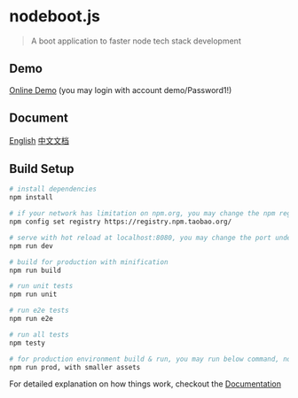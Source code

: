 # nodeboot.js

> A boot application to faster node tech stack development

## Demo
[Online Demo](http://notech.leezai.com/) (you may login with account demo/Password1!)

## Document
[English](https://notechsolution.github.io/)
[中文文档](http://www.jianshu.com/notebooks/8586552/latest)

## Build Setup

``` bash
# install dependencies
npm install

# if your network has limitation on npm.org, you may change the npm registry to your nearby vendor. e.g.
npm config set registry https://registry.npm.taobao.org/

# serve with hot reload at localhost:8080, you may change the port under config/env/default.js
npm run dev

# build for production with minification
npm run build

# run unit tests
npm run unit

# run e2e tests
npm run e2e

# run all tests
npm testy

# for production environment build & run, you may run below command, not hot-reload, start at localhost:8443
npm run prod, with smaller assets

```

For detailed explanation on how things work, checkout the [Documentation](https://notechsolution.github.io/ "Documentation")

